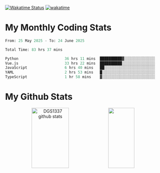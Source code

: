 [![Wakatime Status](https://github.com/noopurphalak/noopurphalak/workflows/wakatime-status-update/badge.svg)](https://github.com/noopurphalak/noopurphalak/actions/workflows/main.yml)
[![wakatime](https://wakatime.com/badge/user/80ace140-ef40-4fdd-b8ed-f3be3d2e1aea.svg)](https://wakatime.com/@80ace140-ef40-4fdd-b8ed-f3be3d2e1aea)

# My Monthly Coding Stats

<!--START_SECTION:waka-->

```python
From: 25 May 2025 - To: 24 June 2025

Total Time: 83 hrs 37 mins

Python                     36 hrs 11 mins  ██████████▓░░░░░░░░░░░░░░   42.90 %
Vue.js                     33 hrs 22 mins  ██████████░░░░░░░░░░░░░░░   39.55 %
JavaScript                 6 hrs 40 mins   ██░░░░░░░░░░░░░░░░░░░░░░░   07.92 %
YAML                       2 hrs 53 mins   █░░░░░░░░░░░░░░░░░░░░░░░░   03.43 %
TypeScript                 1 hr 58 mins    ▓░░░░░░░░░░░░░░░░░░░░░░░░   02.35 %
```

<!--END_SECTION:waka-->

# My Github Stats
<div style="text-align: center;">
  <img width="49%" height="195px" src="https://github-readme-stats-sigma-five.vercel.app/api?username=noopurphalak&show_icons=true&count_private=true&hide_border=true&title_color=00FFFF&icon_color=00FFFF&text_color=00FFFF&bg_color=0d1117" alt="DGS1337 github stats" />
  <img width="41%" height="195px" src="https://github-readme-stats-sigma-five.vercel.app/api/top-langs/?username=noopurphalak&layout=compact&hide_border=true&title_color=00FFFF&text_color=00FFFF&bg_color=0d1117" />
</div>
